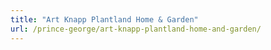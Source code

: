 ```yaml
---
title: "Art Knapp Plantland Home & Garden"
url: /prince-george/art-knapp-plantland-home-and-garden/
---
```

